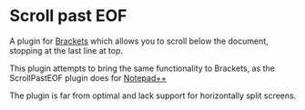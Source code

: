 # Scroll past EOF

A plugin for [Brackets](https://github.com/adobe/brackets/)
which allows you to scroll below the document, stopping at the last line at top.

This plugin attempts to bring the same functionality to Brackets, as the
ScrollPastEOF plugin does for [Notepad++](https://notepad-plus-plus.org/)

The plugin is far from optimal and lack support for horizontally split screens.
